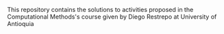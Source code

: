 This repository contains the solutions to activities proposed in the Computational Methods's course given by Diego Restrepo at University of Antioquia
